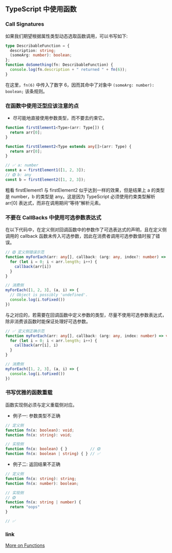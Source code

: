 ## TypeScript 中使用函数

### Call Signatures

如果我们期望根据属性类型动态选取函数调用，可以书写如下:

```ts
type DescribableFunction = {
  description: string;
  (someArg: number): boolean;
};
function doSomething(fn: DescribableFunction) {
  console.log(fn.description + " returned " + fn(6));
}
```

在这里，`fn(6)` 中传入了数字 6，因而其命中了对象中 `(someArg: number): boolean;` 该条规则。

### 在函数中使用泛型应该注意的点

* 尽可能地直接使用参数类型，而不要去约束它。

```ts
function firstElement1<Type>(arr: Type[]) {
  return arr[0];
}

function firstElement2<Type extends any[]>(arr: Type) {
  return arr[0];
}

// ✅ a: number
const a = firstElement1([1, 2, 3]);
// ❎ b: any
const b = firstElement2([1, 2, 3]);
```

粗看 firstElement1 与 firstElement2 似乎达到一样的效果，但是结果上 a 的类型是 number，b 的类型是 any。这是因为 TypeScript 必须使用约束类型解析 arr[0] 表达式，而非在调用期间“等待”解析元素。

### 不要在 CallBacks 中使用可选参数表达式

在以下代码中，在定义侧对回调函数中的参数作了可选表达式的声明，且在定义侧调用的 callback 函数未传入可选参数，因此在消费者调用可选参数值时报了错误。

```ts
// ❎ 定义侧错误示范
function myForEach(arr: any[], callback: (arg: any, index?: number) => void) {
  for (let i = 0; i < arr.length; i++) {
    callback(arr[i])
  }
}

// 消费侧
myForEach([1, 2, 3], (a, i) => {
  // Object is possibly 'undefined'.
  console.log(i.toFixed())
})
```

与之对应的，若需要在回调函数中定义参数的类型，尽量不使用可选参数表达式，除非消费该函数时能保证处理好可选参数。

```ts
// ✅ 定义侧正确示范
function myForEach(arr: any[], callback: (arg: any, index: number) => void) {
  for (let i = 0; i < arr.length; i++) {
    callback(arr[i], i)
  }
}

// 消费侧
myForEach([1, 2, 3], (a, i) => {
  console.log(i.toFixed())
})
```

### 书写优雅的函数重载

函数实现侧必须与定义重载侧对应。

* 例子一: 参数类型不正确

```ts
// 定义侧
function fn(x: boolean): void;
function fn(x: string): void;

// 实现侧
function fn(x: boolean) { }          // ❎
function fn(x: boolean | string) { } // ✅
```

* 例子二: 返回结果不正确

```ts
// 定义侧
function fn(x: string): string;
function fn(x: number): boolean;

// 实现侧
// ❎
function fn(x: string | number) {
  return "oops"
}

// ✅
```

### link

[More on Functions](https://www.typescriptlang.org/docs/handbook/2/functions.html)